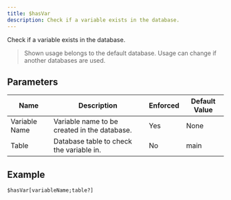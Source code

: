 ```yaml
---
title: $hasVar
description: Check if a variable exists in the database.
---
```


Check if a variable exists in the database.
> Shown usage belongs to the default database.
> Usage can change if another databases are used.
## Parameters
|     Name      |                 Description                  | Enforced | Default Value |
|---------------|----------------------------------------------|----------|---------------|
| Variable Name | Variable name to be created in the database. | Yes      | None          |
| Table         | Database table to check the variable in.     | No       | main          |
## Example
```
$hasVar[variableName;table?]
```